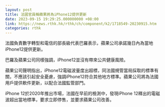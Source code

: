 ```yaml
---
layout: post
title: 法國官員稱蘋果將為iPhone12提供更新
date: 2023-09-15 19:29:25.000000000 +08:00
link: https://news.rthk.hk/rthk/ch/component/k2/1718549-20230915.htm
categories: rthk
---
```


法國負責數字轉型和電信的部長級代表巴羅表示，蘋果公司承諾幾日內為當地iPhone12提供更新。

巴羅及蘋果公司同樣強調，iPhone12並沒有帶來公共健康風險。

蘋果公司聲明指出，iPhone12電磁波量度出超標，同法國規管當局採取的標準有關，不應該引起安全憂慮，強調iPhone12符合其他地方標準。蘋果公司將為法國用戶提供軟件更新，以配合法國監管部門。

iPhone 12於2020年推出市場，法國在早前的檢測中，發現iPhone 12釋出的電磁波超出當地標準，要求立即停售，並要求蘋果公司改善。
